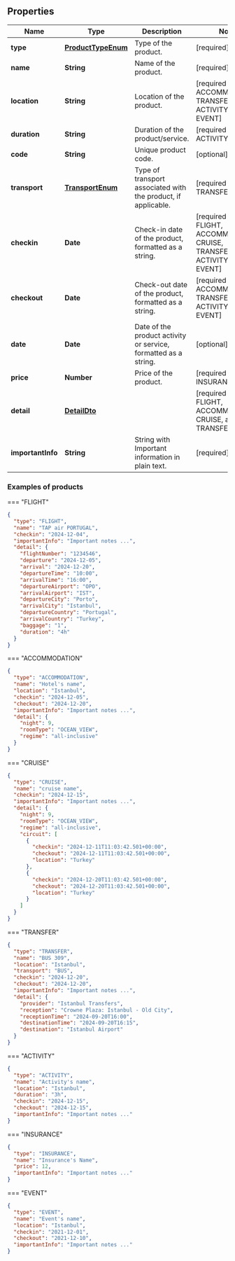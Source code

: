 ## Properties

| Name              | Type                                      | Description                                                     | Notes                                                                        |
|-------------------|-------------------------------------------|-----------------------------------------------------------------|------------------------------------------------------------------------------|
| **type**          | [**ProductTypeEnum**](ProductTypeEnum.md) | Type of the product.                                            | [required]                                                                   |
| **name**          | **String**                                | Name of the product.                                            | [required]                                                                   |
| **location**      | **String**                                | Location of the product.                                        | [required for: ACCOMMODATION, TRANSFER, ACTIVITY, and EVENT]                 |
| **duration**      | **String**                                | Duration of the product/service.                                | [required for: ACTIVITY]                                                     |
| **code**          | **String**                                | Unique product code.                                            | [optional]                                                                   |
| **transport**     | [**TransportEnum**](TransportEnum.md)     | Type of transport associated with the product, if applicable.   | [required for: TRANSFER]                                                     |
| **checkin**       | **Date**                                  | Check-in date of the product, formatted as a string.            | [required for: FLIGHT, ACCOMMODATION, CRUISE, TRANSFER, ACTIVITY, and EVENT] |
| **checkout**      | **Date**                                  | Check-out date of the product, formatted as a string.           | [required for: ACCOMMODATION, TRANSFER, ACTIVITY, and EVENT]                 |
| **date**          | **Date**                                  | Date of the product activity or service, formatted as a string. | [optional]                                                                   |
| **price**         | **Number**                                | Price of the product.                                           | [required for: INSURANCE]                                                    |
| **detail**        | [**DetailDto**](DetailDto.md)             |                                                                 | [required for: FLIGHT, ACCOMMODATION, CRUISE, and TRANSFER]                  |
| **importantInfo** | **String**                                | String with Important information in plain text.                | [required]                                                                   |

### Examples of products

=== "FLIGHT"

```json 
{
  "type": "FLIGHT",
  "name": "TAP air PORTUGAL",
  "checkin": "2024-12-04",
  "importantInfo": "Important notes ...",
  "detail": {
    "flightNumber": "1234546",
    "departure": "2024-12-05",
    "arrival": "2024-12-20",
    "departureTime": "10:00",
    "arrivalTime": "16:00",
    "departureAirport": "OPO",
    "arrivalAirport": "IST",
    "departureCity": "Porto",
    "arrivalCity": "Istanbul",
    "departureCountry": "Portugal",
    "arrivalCountry": "Turkey",
    "baggage": "1",
    "duration": "4h"
  }
}
```

=== "ACCOMMODATION"

```json 
{
  "type": "ACCOMMODATION",
  "name": "Hotel's name",
  "location": "Istanbul",
  "checkin": "2024-12-05",
  "checkout": "2024-12-20",
  "importantInfo": "Important notes ...",
  "detail": {
    "night": 9,
    "roomType": "OCEAN_VIEW",
    "regime": "all-inclusive"
  }
}
```

=== "CRUISE"

```json 
{
  "type": "CRUISE",
  "name": "cruise name",
  "checkin": "2024-12-15",
  "importantInfo": "Important notes ...",
  "detail": {
    "night": 9,
    "roomType": "OCEAN_VIEW",
    "regime": "all-inclusive",
    "circuit": [
      {
        "checkin": "2024-12-11T11:03:42.501+00:00",
        "checkout": "2024-12-11T11:03:42.501+00:00",
        "location": "Turkey"
      },
      {
        "checkin": "2024-12-20T11:03:42.501+00:00",
        "checkout": "2024-12-20T11:03:42.501+00:00",
        "location": "Turkey"
      }
    ]
  }
}
```

=== "TRANSFER"

```json 
{
  "type": "TRANSFER",
  "name": "BUS 309",
  "location": "Istanbul",
  "transport": "BUS",
  "checkin": "2024-12-20",
  "checkout": "2024-12-20",
  "importantInfo": "Important notes ...",
  "detail": {
    "provider": "Istanbul Transfers",
    "reception": "Crowne Plaza: Istanbul - Old City",
    "receptionTime": "2024-09-20T16:00",
    "destinationTime": "2024-09-20T16:15",
    "destination": "Istanbul Airport"
  }
}
```

=== "ACTIVITY"

```json 
{
  "type": "ACTIVITY",
  "name": "Activity's name",
  "location": "Istanbul",
  "duration": "3h",
  "checkin": "2024-12-15",
  "checkout": "2024-12-15",
  "importantInfo": "Important notes ..."
}
```

=== "INSURANCE"

```json 
{
  "type": "INSURANCE",
  "name": "Insurance's Name",
  "price": 12,
  "importantInfo": "Important notes ..."
}
```

=== "EVENT"

```json 
{
  "type": "EVENT",
  "name": "Event's name",
  "location": "Istanbul",
  "checkin": "2021-12-01",
  "checkout": "2021-12-10",
  "importantInfo": "Important notes ..."
}
```
